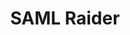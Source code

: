 ---
title: "SAML Raider"
description: "A Burp Suite extension for testing SAML implementations."
platforms: ["windows", "macos", "linux"]
categories: ["Web"]
tags: ["saml", "burp-suite", "web-proxy"]
documentation: "https://portswigger.net/bappstore/c61cfa893bb14db4b01775554f7b802e"
---